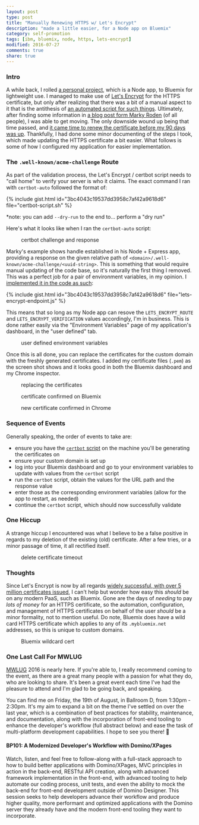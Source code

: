 ```yaml
---
layout: post
type: post
title: "Manually Renewing HTTPS w/ Let's Encrypt"
description: "made a little easier, for a Node app on Bluemix"
category: self-promotion
tags: [ibm, bluemix, node, https, lets-encrypt]
modified: 2016-07-27
comments: true
share: true
---
```


### Intro
A while back, I rolled [a personal project](https://github.com/edm00se/personal-mock-url-shortener), which is a Node app, to Bluemix for lightweight use. I managed to make use of [Let's Encrypt](https://letsencrypt.org/) for the HTTPS certificate, but only after realizing that there was a bit of a manual aspect to it that is the antithesis of [an automated script for such things](https://certbot.eff.org/). Ultimately, after finding some information in [a blog post form Marky Roden](https://xomino.com/2016/02/09/using-lets-encrypt-to-create-an-ssl-certificate-for-my-bluemix-hosted-web-site/) (of all people), I was able to get moving. The only downside wound up being that time passed, and [it came time to renew the certificate before my 90 days was up](https://letsencrypt.org/2015/11/09/why-90-days.html). Thankfully, I had done some minor documenting of the steps I took, which made updating the HTTPS certificate a bit easier. What follows is some of how I configured my application for easier implementation.

### The `.well-known/acme-challenge` Route
As part of the validation process, the Let's Encrypt / certbot script needs to "call home" to verify your server is who it claims. The exact command I ran with `certbot-auto` followed the format of:

{% include gist.html id="3bc4043c19537dd3958c7af42a9618d6" file="certbot-script.sh" %}

\*note: you can add `--dry-run` to the end to... perform a "dry run"

Here's what it looks like when I ran the `certbot-auto` script:

<figure>
  <amp-img src="{{ site.url }}/assets/images/post_images/bluemix-lets-encrypt/CertBot_Challenge_and_Response.png"
  alt="certbot challenge and response"
  layout="responsive"
  width="893" height="175"></amp-img>
 <figcaption>certbot challenge and response</figcaption>
</figure>

Marky's example shows handle established in his Node + Express app, providing a response on the given relative path of `<domain>/.well-known/acme-challenge/<uuid-string>`. This is something that would require manual updating of the code base, so it's naturally the first thing I removed. This was a perfect job for a pair of environment variables, in my opinion. I [implemented it in the code as such](https://github.com/edm00se/personal-mock-url-shortener/blob/28ea4f1651f2729d466aa7a3bdee4bd11f11ad35/routes/index.js#L8-L10):

{% include gist.html id="3bc4043c19537dd3958c7af42a9618d6" file="lets-encrypt-endpoint.js" %}

This means that so long as my Node app can resove the `LETS_ENCRYPT_ROUTE` and `LETS_ENCRYPT_VERIFICATION` values accordingly, I'm in business. This is done rather easily via the "Environment Variables" page of my application's dashboard, in the "user defined" tab.

<figure>
  <amp-img src="{{ site.url }}/assets/images/post_images/bluemix-lets-encrypt/User_Def_Env_Vars.png"
  alt="user defined environment variables"
  layout="responsive"
  width="893" height="357"></amp-img>
 <figcaption>user defined environment variables</figcaption>
</figure>

Once this is all done, you can replace the certificates for the custom domain with the freshly generated certificates. I added my certificate files (`.pem`) as the screen shot shows and it looks good in both the Bluemix dashboard and my Chrome inspector.

<figure>
  <amp-img src="{{ site.url }}/assets/images/post_images/bluemix-lets-encrypt/Replacing_the_Certs.png"
  alt="replacing the certificates"
  layout="responsive"
  width="750" height="633"></amp-img>
 <figcaption>replacing the certificates</figcaption>
</figure>

<figure>
  <amp-img src="{{ site.url }}/assets/images/post_images/bluemix-lets-encrypt/Bluemix_All_Is_Good.png"
  alt="certificate confirmed on Bluemix"
  layout="responsive"
  width="679" height="664"></amp-img>
 <figcaption>certificate confirmed on Bluemix</figcaption>
</figure>

<figure>
  <amp-img src="{{ site.url }}/assets/images/post_images/bluemix-lets-encrypt/Chrome_All_Is_Good.png"
  alt="new certificate confirmed in Chrome"
  layout="responsive"
  width="987" height="463"></amp-img>
 <figcaption>new certificate confirmed in Chrome</figcaption>
</figure>

### Sequence of Events
Generally speaking, the order of events to take are:

- ensure you have the [`certbot` script](https://certbot.eff.org/) on the machine you'll be generating the certificates on
- ensure your custom domain is set up
- log into your Bluemix dashboard and go to your environment variables to update with values from the `certbot` script
- run the `certbot` script, obtain the values for the URL path and the response value
- enter those as the corresponding environment variables (allow for the app to restart, as needed)
- continue the `certbot` script, which should now successfully validate

### One Hiccup
A strange hiccup I encountered was what I believe to be a false positive in regards to my deletion of the existing (old) certificate. After a few tries, or a minor passage of time, it all rectified itself.

<figure>
  <amp-img src="{{ site.url }}/assets/images/post_images/bluemix-lets-encrypt/Timeout.png"
  alt="delete certificate timeout"
  layout="responsive"
  width="517" height="274"></amp-img>
 <figcaption>delete certificate timeout</figcaption>
</figure>

### Thoughts
Since Let's Encrypt is now by all regards [widely successful, with over 5 million certificates issued](https://letsencrypt.org/2016/06/22/https-progress-june-2016.html), I can't help but wonder how easy this _should_ be on any modern PaaS, such as Bluemix. Gone are the days of _needing_ to pay _lots of money_ for an HTTPS certificate, so <span data-toggle="tooltip" title="hear that Big Blue? let's do this thing!">the automation, configuration, and management of HTTPS certificates on behalf of the user _should_ be a minor formality, not to mention useful</span>. Do note, Bluemix does have a wild card HTTPS certificate which applies to any of its `.mybluemix.net` addresses, so this is unique to custom domains.

<figure>
  <amp-img src="{{ site.url }}/assets/images/post_images/bluemix-lets-encrypt/bluemix-wild-card-https-cert.png"
  alt="Bluemix wildcard cert"
  layout="responsive"
  width="939" height="547"></amp-img>
 <figcaption>Bluemix wildcard cert</figcaption>
</figure>

### One Last Call For MWLUG
[MWLUG](http://www.mwlug.com/) 2016 is nearly here. If you're able to, I really recommend coming to the event, as there are a great many people with a passion for what they do, who are looking to share. It's been a great event each time I've had the pleasure to attend and I'm glad to be going back, and speaking.

<span data-toggle="tooltip" title="I'm not in the last time slot this year!">You can find me on Friday, the 19th of August, in Ballroom D, from 1:30pm - 2:30pm.</span> It's my aim to expand a bit on the theme I've settled on over the last year, which is a combination of best practices for stability, maintenance, and documentation, along with the incorporation of front-end tooling to enhance the developer's workflow (full abstract below) and ease the task of multi-platform development capabilities. I hope to see you there! 🍻

#### BP101: A Modernized Developer's Workflow with Domino/XPages
Watch, listen, and feel free to follow-along with a full-stack approach to how to build better applications with Domino/XPages, MVC principles in action in the back-end, RESTful API creation, along with advanced framework implementation in the front-end, with advanced tooling to help automate our coding process, unit tests, and even the ability to mock the back-end for front-end development outside of Domino Designer. This session seeks to help developers advance their workflow and produce higher quality, more performant and optimized applications with the Domino server they already have and the modern front-end tooling they want to incorporate.
